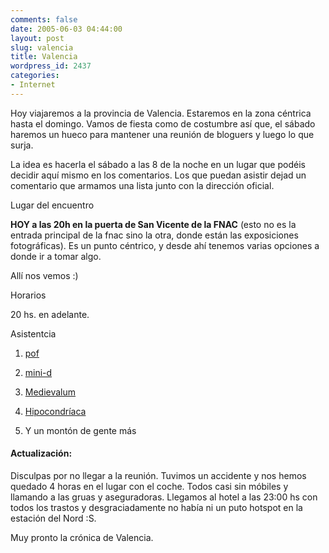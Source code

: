 ```yaml
---
comments: false
date: 2005-06-03 04:44:00
layout: post
slug: valencia
title: Valencia
wordpress_id: 2437
categories:
- Internet
---
```


Hoy viajaremos a la provincia de Valencia. Estaremos en la zona céntrica hasta el domingo. Vamos de fiesta como de costumbre así que, el sábado haremos un hueco para mantener una reunión de bloguers y luego lo que surja.





La idea es hacerla el sábado a las 8 de la noche en un lugar que podéis decidir aquí mismo en los comentarios. Los que puedan asistir dejad un comentario que armamos una lista junto con la dirección oficial.







Lugar del encuentro

    

**HOY a las 20h en la puerta de San Vicente de la FNAC** (esto no es la entrada principal de la fnac sino la otra, donde están las exposiciones fotográficas). Es un punto céntrico, y desde ahí tenemos varias opciones a donde ir a tomar algo.





Allí nos vemos :)



Horarios

    

20 hs. en adelante.



Asistentcia

    



  1. [pof](http://pof.eslack.org)


  2. [mini-d](http://www.minid.net)


  3. [Medievalum](http://www.medievalum.com/)


  4. [Hipocondríaca](http://www.hipocondria.net)


  5. Y un montón de gente más







#### Actualización:





Disculpas por no llegar a la reunión. Tuvimos un accidente y nos hemos quedado 4 horas en el lugar con el coche. Todos casi sin móbiles y llamando a las gruas y aseguradoras. Llegamos al hotel a las 23:00 hs con todos los trastos y desgraciadamente no había ni un puto hotspot en la estación del Nord :S.





Muy pronto la crónica de Valencia.
